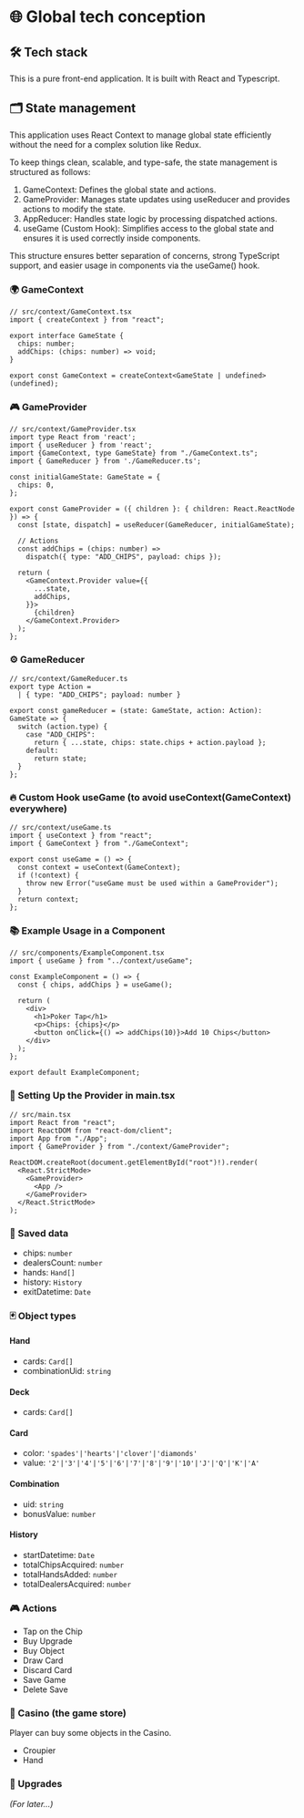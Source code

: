 # 🌐 Global tech conception

## 🛠 Tech stack

This is a pure front-end application. It is built with React and Typescript.

## 🗂️ State management

This application uses React Context to manage global state efficiently without the need for a complex solution like Redux.

To keep things clean, scalable, and type-safe, the state management is structured as follows:
1.	GameContext: Defines the global state and actions.
2.	GameProvider: Manages state updates using useReducer and provides actions to modify the state.
3.	AppReducer: Handles state logic by processing dispatched actions.
4.	useGame (Custom Hook): Simplifies access to the global state and ensures it is used correctly inside components.

This structure ensures better separation of concerns, strong TypeScript support, and easier usage in components via the useGame() hook.

### 🌍 GameContext

```tsx
// src/context/GameContext.tsx
import { createContext } from "react";

export interface GameState {
  chips: number;
  addChips: (chips: number) => void;
}

export const GameContext = createContext<GameState | undefined>(undefined);
```
### 🎮 GameProvider

```tsx
// src/context/GameProvider.tsx
import type React from 'react';
import { useReducer } from 'react';
import {GameContext, type GameState} from "./GameContext.ts";
import { GameReducer } from './GameReducer.ts';

const initialGameState: GameState = {
  chips: 0,
};

export const GameProvider = ({ children }: { children: React.ReactNode }) => {
  const [state, dispatch] = useReducer(GameReducer, initialGameState);

  // Actions
  const addChips = (chips: number) =>
    dispatch({ type: "ADD_CHIPS", payload: chips });

  return (
    <GameContext.Provider value={{
      ...state,
      addChips,
    }}>
      {children}
    </GameContext.Provider>
  );
};

```

### ⚙️ GameReducer

```tsx
// src/context/GameReducer.ts
export type Action =
  | { type: "ADD_CHIPS"; payload: number }

export const gameReducer = (state: GameState, action: Action): GameState => {
  switch (action.type) {
    case "ADD_CHIPS":
      return { ...state, chips: state.chips + action.payload };
    default:
      return state;
  }
};
```

### 🔥 Custom Hook useGame (to avoid useContext(GameContext) everywhere)

```tsx
// src/context/useGame.ts
import { useContext } from "react";
import { GameContext } from "./GameContext";

export const useGame = () => {
  const context = useContext(GameContext);
  if (!context) {
    throw new Error("useGame must be used within a GameProvider");
  }
  return context;
};
```

### 📚 Example Usage in a Component

```tsx
// src/components/ExampleComponent.tsx
import { useGame } from "../context/useGame";

const ExampleComponent = () => {
  const { chips, addChips } = useGame();

  return (
    <div>
      <h1>Poker Tap</h1>
      <p>Chips: {chips}</p>
      <button onClick={() => addChips(10)}>Add 10 Chips</button>
    </div>
  );
};

export default ExampleComponent;
```

### 🔗 Setting Up the Provider in main.tsx

```tsx
// src/main.tsx
import React from "react";
import ReactDOM from "react-dom/client";
import App from "./App";
import { GameProvider } from "./context/GameProvider";

ReactDOM.createRoot(document.getElementById("root")!).render(
  <React.StrictMode>
    <GameProvider>
      <App />
    </GameProvider>
  </React.StrictMode>
);
```

### 💾 Saved data

* chips: `number`
* dealersCount: `number`
* hands: `Hand[]`
* history: `History`
* exitDatetime: `Date`

### 🃏 Object types

#### Hand
* cards: `Card[]`
* combinationUid: `string`

#### Deck
* cards: `Card[]`

#### Card
* color: `'spades'|'hearts'|'clover'|'diamonds'`
* value: `'2'|'3'|'4'|'5'|'6'|'7'|'8'|'9'|'10'|'J'|'Q'|'K'|'A'`

#### Combination
* uid: `string`
* bonusValue: `number`

#### History
* startDatetime: `Date`
* totalChipsAcquired: `number`
* totalHandsAdded: `number`
* totalDealersAcquired: `number`

### 🎮 Actions
* Tap on the Chip
* Buy Upgrade
* Buy Object
* Draw Card
* Discard Card
* Save Game
* Delete Save

### 🏦 Casino (the game store)

Player can buy some objects in the Casino.

* Croupier
* Hand

### 🚀 Upgrades

_(For later...)_


